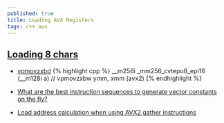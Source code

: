 ```yaml
---
published: true
title: Loading AVX Registers
tags: c++ avx
---
```


## [Loading 8 chars](https://stackoverflow.com/questions/34279513/loading-8-chars-from-memory-into-an-m256-variable-as-packed-single-precision-f)

- [vpmovzxbd](https://www.intel.com/content/www/us/en/docs/intrinsics-guide/index.html#techs=AVX,AVX2&expand=2771,1552&cats=Convert&ig_expand=1948) 
{% highlight cpp %}
__m256i _mm256_cvtepu8_epi16 (__m128i a)   // vpmovzxbw ymm, xmm (avx2)
{% endhighlight %}

- [What are the best instruction sequences to generate vector constants on the fly?](https://stackoverflow.com/questions/35085059/what-are-the-best-instruction-sequences-to-generate-vector-constants-on-the-fly)

- [Load address calculation when using AVX2 gather instructions](https://stackoverflow.com/questions/16193434/load-address-calculation-when-using-avx2-gather-instructions?noredirect=1&lq=1)
